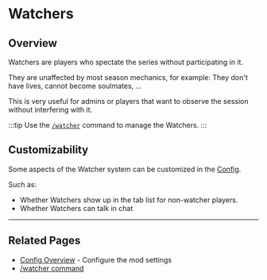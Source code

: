# Watchers

## Overview

Watchers are players who spectate the series without participating in it.

They are unaffected by most season mechanics, for example: They don't have lives, cannot become soulmates, ...

This is very useful for admins or players that want to observe the session without interfering with it.

:::tip
Use the [`/watcher`](/commands/detailed/watcher) command to manage the Watchers.
:::

## Customizability

Some aspects of the Watcher system can be customized in the [Config](/config/overview).

Such as:
- Whether Watchers show up in the tab list for non-watcher players.
- Whether Watchers can talk in chat

---

## Related Pages

- [Config Overview](/config/overview) - Configure the mod settings
- [/watcher command](/commands/detailed/watcher)